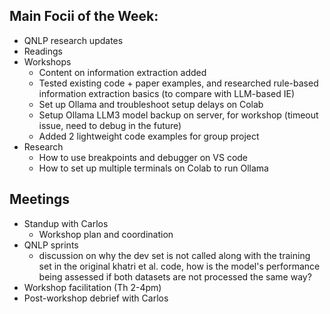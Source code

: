 ## Main Focii of the Week:
- QNLP research updates
- Readings
- Workshops
  - Content on information extraction added 
  - Tested existing code + paper examples, and researched rule-based information extraction basics (to compare with LLM-based IE)
  - Set up Ollama and troubleshoot setup delays on Colab
  - Setup Ollama LLM3 model backup on server, for workshop (timeout issue, need to debug in the future)
  - Added 2 lightweight code examples for group project
- Research
  - How to use breakpoints and debugger on VS code
  - How to set up multiple terminals on Colab to run Ollama

## Meetings
- Standup with Carlos
  - Workshop plan and coordination 
- QNLP sprints
  - discussion on why the dev set is not called along with the training set in the original khatri et al. code, how is the model's performance being assessed if both datasets are not processed the same way?
- Workshop facilitation (Th 2-4pm)
- Post-workshop debrief with Carlos

